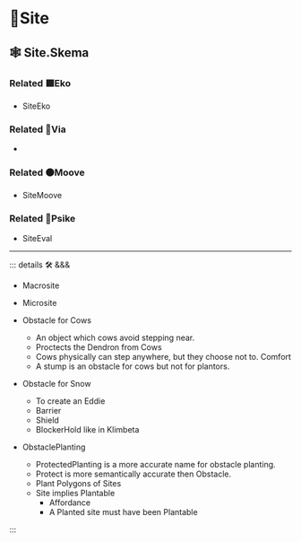 # 🔻<via>Site</via>

## 🕸 Site.Skema

### Related 🟩<ekos>Eko</ekos>

- SiteEko

### Related 🔻<via>Via</via>

-

### Related 🟠<mooves>Moove</mooves>

- SiteMoove

### Related 💜<psike>Psike</psike>

- SiteEval

---

<!-- =================================================== -->
<!-- =================================================== -->
<!-- =================================================== -->
<!-- =================================================== -->
<!-- =================================================== -->
::: details 🛠 <dev>&&&</dev>

- Macrosite
- Microsite

- Obstacle for Cows

    - An object which cows avoid stepping near.
    - Proctects the Dendron from Cows
    - Cows physically can step anywhere, but they choose not to. Comfort
    - A stump is an obstacle for cows but not for plantors.

- Obstacle for Snow
    - To create an Eddie
    - Barrier
    - Shield
    - <ekos>BlockerHold</ekos> like in Klimbeta

- ObstaclePlanting

    - ProtectedPlanting is a more accurate name for obstacle planting.
    - Protect is more semantically accurate then Obstacle.
    - Plant Polygons of Sites
    - Site implies Plantable
        - Affordance
        - A Planted site must have been Plantable

:::
